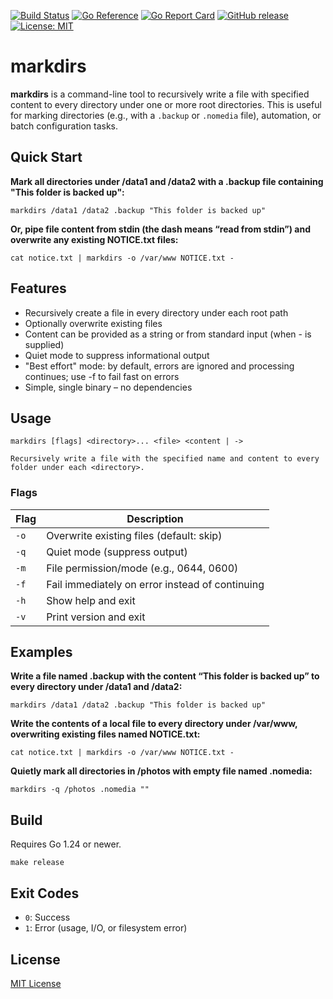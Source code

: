 [![Build Status](https://github.com/chriselkins/markdirs/actions/workflows/go.yml/badge.svg)](https://github.com/chriselkins/markdirs/actions/workflows/go.yml)
[![Go Reference](https://pkg.go.dev/badge/github.com/chriselkins/markdirs.svg)](https://pkg.go.dev/github.com/chriselkins/markdirs)
[![Go Report Card](https://goreportcard.com/badge/github.com/chriselkins/markdirs)](https://goreportcard.com/report/github.com/chriselkins/markdirs)
[![GitHub release](https://img.shields.io/github/v/release/chriselkins/markdirs)](https://github.com/chriselkins/markdirs/releases)
[![License: MIT](https://img.shields.io/badge/License-MIT-yellow.svg)](LICENSE)

# markdirs

**markdirs** is a command-line tool to recursively write a file with specified content to every directory under one or more root directories.
This is useful for marking directories (e.g., with a `.backup` or `.nomedia` file), automation, or batch configuration tasks.

## Quick Start

**Mark all directories under /data1 and /data2 with a .backup file containing "This folder is backed up":**

`markdirs /data1 /data2 .backup "This folder is backed up"`

**Or, pipe file content from stdin (the dash means “read from stdin”) and overwrite any existing NOTICE.txt files:**

``cat notice.txt | markdirs -o /var/www NOTICE.txt -``

## Features

* Recursively create a file in every directory under each root path
* Optionally overwrite existing files
* Content can be provided as a string or from standard input (when - is supplied)
* Quiet mode to suppress informational output
* "Best effort" mode: by default, errors are ignored and processing continues; use -f to fail fast on errors
* Simple, single binary – no dependencies

## Usage

```shell
markdirs [flags] <directory>... <file> <content | ->

Recursively write a file with the specified name and content to every folder under each <directory>.
```

### Flags

| Flag | Description                                     |
| ---- | ----------------------------------------------- |
| `-o` | Overwrite existing files (default: skip)        |
| `-q` | Quiet mode (suppress output)                    |
| `-m` | File permission/mode (e.g., 0644, 0600)         |
| `-f` | Fail immediately on error instead of continuing |
| `-h` | Show help and exit                              |
| `-v` | Print version and exit                          |

## Examples

**Write a file named .backup with the content “This folder is backed up” to every directory under /data1 and /data2:**

```shell
markdirs /data1 /data2 .backup "This folder is backed up"
```

**Write the contents of a local file to every directory under /var/www, overwriting existing files named NOTICE.txt:**

```shell
cat notice.txt | markdirs -o /var/www NOTICE.txt -
```

**Quietly mark all directories in /photos with empty file named .nomedia:**

```shell
markdirs -q /photos .nomedia ""
```

## Build

Requires Go 1.24 or newer.

```shell
make release
```

## Exit Codes

* `0`: Success
* `1`: Error (usage, I/O, or filesystem error)

## License

[MIT License](LICENSE)